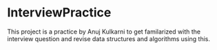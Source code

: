 InterviewPractice
=================
This project is a practice by Anuj Kulkarni to get familarized with the interview question 
and revise data structures and algorithms using this.
